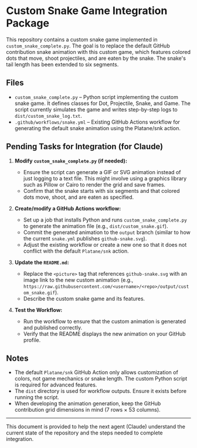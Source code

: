 # Custom Snake Game Integration Package  

This repository contains a custom snake game implemented in `custom_snake_complete.py`. The goal is to replace the default GitHub contribution snake animation with this custom game, which features colored dots that move, shoot projectiles, and are eaten by the snake. The snake's tail length has been extended to six segments.  

## Files  
- `custom_snake_complete.py` – Python script implementing the custom snake game. It defines classes for Dot, Projectile, Snake, and Game. The script currently simulates the game and writes step-by-step logs to `dist/custom_snake_log.txt`.  
- `.github/workflows/snake.yml` – Existing GitHub Actions workflow for generating the default snake animation using the Platane/snk action.  

## Pending Tasks for Integration (for Claude)  
1. **Modify `custom_snake_complete.py` (if needed):**  
   - Ensure the script can generate a GIF or SVG animation instead of just logging to a text file. This might involve using a graphics library such as Pillow or Cairo to render the grid and save frames.  
   - Confirm that the snake starts with six segments and that colored dots move, shoot, and are eaten as specified.  

2. **Create/modify a GitHub Actions workflow:**  
   - Set up a job that installs Python and runs `custom_snake_complete.py` to generate the animation file (e.g., `dist/custom_snake.gif`).  
   - Commit the generated animation to the `output` branch (similar to how the current `snake.yml` publishes `github-snake.svg`).  
   - Adjust the existing workflow or create a new one so that it does not conflict with the default `Platane/snk` action.  

3. **Update the `README.md`:**  
   - Replace the `<picture>` tag that references `github-snake.svg` with an image link to the new custom animation (e.g., `https://raw.githubusercontent.com/<username>/<repo>/output/custom_snake.gif`).  
   - Describe the custom snake game and its features.  

4. **Test the Workflow:**  
   - Run the workflow to ensure that the custom animation is generated and published correctly.  
   - Verify that the README displays the new animation on your GitHub profile.  

## Notes  
- The default `Platane/snk` GitHub Action only allows customization of colors, not game mechanics or snake length. The custom Python script is required for advanced features.  
- The `dist` directory is used for workflow outputs. Ensure it exists before running the script.  
- When developing the animation generation, keep the GitHub contribution grid dimensions in mind (7 rows × 53 columns).  

---  

This document is provided to help the next agent (Claude) understand the current state of the repository and the steps needed to complete integration.
